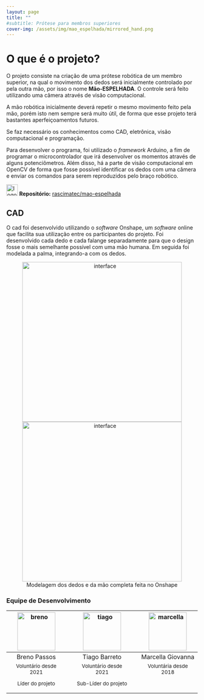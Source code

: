 ```yaml
---
layout: page
title: ""
#subtitle: Prótese para membros superiores
cover-img: /assets/img/mao_espelhada/mirrored_hand.png
---
```


# O que é o projeto?

O projeto consiste na criação de uma prótese robótica de um membro superior, na qual o movimento dos dedos será inicialmente controlado por pela outra mão, por isso o nome **Mão-ESPELHADA**. O controle será feito utilizando uma câmera através de visão computacional.

A mão robótica inicialmente deverá repetir o mesmo movimento feito pela mão, porém isto nem sempre será muito útil, de forma que esse projeto terá bastantes aperfeiçoamentos futuros.

Se faz necessário os conhecimentos como CAD, eletrônica, visão computacional e programação.

Para desenvolver o programa, foi utilizado o *framework* Arduino, a fim de programar o microcontrolador que irá desenvolver os momentos através de alguns potenciômetros. Além disso, há a parte de visão computacional em OpenCV de forma que fosse possível identificar os dedos com uma câmera e enviar os comandos para serem reproduzidos pelo braço robótico. 

<img width="30" src="{{ 'assets/img/github-logo.png' | relative_url }}" alt="logo github"/> **Repositório:** [rascimatec/mao-espelhada](https://github.com/rascimatec/mao-espelhada)

## CAD

O cad foi desenvolvido utilizando o *software* Onshape, um *software* online que facilita sua utilização entre os participantes do projeto. Foi desenvolvido cada dedo e cada falange separadamente para que o design fosse o mais semelhante possível com uma mão humana. Em seguida foi modelada a palma, integrando-a com os dedos. 


<center><img width="420" src="{{ '/assets/img/mao_espelhada/cad.png' | relative_url }}" alt="interface"/></center>


<center><img width="420" src="{{ '/assets/img/mao_espelhada/cadpalma.png' | relative_url }}" alt="interface"/>
<br>Modelagem dos dedos e da mão completa feita no Onshape</center>

### Equipe de Desenvolvimento
<div class="row">
  <div class=" col-xl-auto offset-xl-0 col-lg-4 offset-lg-0">
    <div class="mobile-side-scroller">
      <table class="table-borderless highlight">
        <thead>
          <tr>
            <th><center><img src="{{ 'assets/img/voluntarios/breno_bogea.png' | relative_url }}" width="100" alt="breno" class="img-fluid rounded-circle" /></center></th>
            <th></th>
            <th><center><img src="{{ 'assets/img/voluntarios/tiago_barreto.png' | relative_url }}" width="100" alt="tiago" class="img-fluid rounded-circle"/></center></th>
            <th></th>
            <th><center><img src="{{ 'assets/img/voluntarios/marcella_giovanna.png' | relative_url }}" width="100" alt="marcella" class="img-fluid rounded-circle" /></center></th>
          </tr>
        </thead>
        <tbody>
          <tr class="font-weight-bolder" style="text-align: center margin-top: 0">
            <td width="33.33%"><center>Breno Passos</center></td>
            <td></td>
            <td width="33.33%"><center>Tiago Barreto</center></td>
            <td></td>
            <td width="33.33%"><center>Marcella Giovanna</center></td>
          </tr>
          <tr style="text-align: center" >
            <td style="vertical-align: top"><small><center>Voluntário desde 2021 <p/> Líder do projeto</center></small></td>
            <td></td>
            <td style="vertical-align: top"><small><center>Voluntário desde 2021 <p/> Sub-Líder do projeto</center></small></td>
            <td></td>
            <td style="vertical-align: top"><small><center>Voluntária desde 2018</center></small></td>
          </tr>
        </tbody>
      </table>
    </div>
  </div>
</div>
